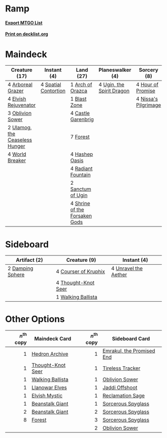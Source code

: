 # Ramp

#### [Export MTGO List](../collection/Ramp/Ramp.txt)
#### [Print on decklist.org](http://decklist.org/?deckmain=4%09Arboreal%20Grazer%0A1%09Arch%20of%20Orazca%0A1%09Blast%20Zone%0A4%09Castle%20Garenbrig%0A4%09Elvish%20Rejuvenator%0A7%09Forest%0A4%09Hashep%20Oasis%0A4%09Hour%20of%20Promise%0A4%09Nissa's%20Pilgrimage%0A3%09Oblivion%20Sower%0A4%09Radiant%20Fountain%0A2%09Sanctum%20of%20Ugin%0A4%09Shrine%20of%20the%20Forsaken%20Gods%0A4%09Spatial%20Contortion%0A4%09Ugin,%20the%20Spirit%20Dragon%0A2%09Ulamog,%20the%20Ceaseless%20Hunger%0A4%09World%20Breaker&deckside=4%09Courser%20of%20Kruphix%0A2%09Damping%20Sphere%0A4%09Thought-Knot%20Seer%0A4%09Unravel%20the%20Aether%0A1%09Walking%20Ballista)
# Maindeck

|                                              Creature (17)                                              |                                          Instant (4)                                          |                                               Land (27)                                                |                                          Planeswalker (4)                                          |                                          Sorcery (8)                                          |
|---------------------------------------------------------------------------------------------------------|-----------------------------------------------------------------------------------------------|--------------------------------------------------------------------------------------------------------|----------------------------------------------------------------------------------------------------|-----------------------------------------------------------------------------------------------|
|4 [Arboreal Grazer](http://gatherer.wizards.com/Pages/Card/Details.aspx?multiverseid=461076)             |4 [Spatial Contortion](http://gatherer.wizards.com/Pages/Card/Details.aspx?multiverseid=407518)|1 [Arch of Orazca](http://gatherer.wizards.com/Pages/Card/Details.aspx?multiverseid=439849)             |4 [Ugin, the Spirit Dragon](http://gatherer.wizards.com/Pages/Card/Details.aspx?multiverseid=391948)|4 [Hour of Promise](http://gatherer.wizards.com/Pages/Card/Details.aspx?multiverseid=430809)   |
|4 [Elvish Rejuvenator](http://gatherer.wizards.com/Pages/Card/Details.aspx?multiverseid=447316)          |                                                                                               |1 [Blast Zone](http://gatherer.wizards.com/Pages/Card/Details.aspx?multiverseid=461171)                 |                                                                                                    |4 [Nissa's Pilgrimage](http://gatherer.wizards.com/Pages/Card/Details.aspx?multiverseid=433087)|
|3 [Oblivion Sower](http://gatherer.wizards.com/Pages/Card/Details.aspx?multiverseid=401972)              |                                                                                               |4 [Castle Garenbrig](http://gatherer.wizards.com/Pages/Card/Details.aspx?multiverseid=473202)           |                                                                                                    |                                                                                               |
|2 [Ulamog, the Ceaseless Hunger](http://gatherer.wizards.com/Pages/Card/Details.aspx?multiverseid=402079)|                                                                                               |7 [Forest](http://gatherer.wizards.com/Pages/Card/Details.aspx?multiverseid=439860)                     |                                                                                                    |                                                                                               |
|4 [World Breaker](http://gatherer.wizards.com/Pages/Card/Details.aspx?multiverseid=407636)               |                                                                                               |4 [Hashep Oasis](http://gatherer.wizards.com/Pages/Card/Details.aspx?multiverseid=430866)               |                                                                                                    |                                                                                               |
|                                                                                                         |                                                                                               |4 [Radiant Fountain](http://gatherer.wizards.com/Pages/Card/Details.aspx?multiverseid=438810)           |                                                                                                    |                                                                                               |
|                                                                                                         |                                                                                               |2 [Sanctum of Ugin](http://gatherer.wizards.com/Pages/Card/Details.aspx?multiverseid=402022)            |                                                                                                    |                                                                                               |
|                                                                                                         |                                                                                               |4 [Shrine of the Forsaken Gods](http://gatherer.wizards.com/Pages/Card/Details.aspx?multiverseid=402034)|                                                                                                    |                                                                                               |


# Sideboard

|                                       Artifact (2)                                        |                                         Creature (9)                                          |                                          Instant (4)                                          |
|-------------------------------------------------------------------------------------------|-----------------------------------------------------------------------------------------------|-----------------------------------------------------------------------------------------------|
|2 [Damping Sphere](http://gatherer.wizards.com/Pages/Card/Details.aspx?multiverseid=443101)|4 [Courser of Kruphix](http://gatherer.wizards.com/Pages/Card/Details.aspx?multiverseid=442153)|4 [Unravel the Aether](http://gatherer.wizards.com/Pages/Card/Details.aspx?multiverseid=378515)|
|                                                                                           |4 [Thought-Knot Seer](http://gatherer.wizards.com/Pages/Card/Details.aspx?multiverseid=407519) |                                                                                               |
|                                                                                           |1 [Walking Ballista](http://gatherer.wizards.com/Pages/Card/Details.aspx?multiverseid=423848)  |                                                                                               |


# Other Options

|*n*<sup>th</sup> copy|                                       Maindeck Card                                        |*n*<sup>th</sup> copy|                                           Sideboard Card                                           |
|--------------------:|--------------------------------------------------------------------------------------------|--------------------:|----------------------------------------------------------------------------------------------------|
|                    1|[Hedron Archive](http://gatherer.wizards.com/Pages/Card/Details.aspx?multiverseid=401910)   |                    1|[Emrakul, the Promised End](http://gatherer.wizards.com/Pages/Card/Details.aspx?multiverseid=414295)|
|                    1|[Thought-Knot Seer](http://gatherer.wizards.com/Pages/Card/Details.aspx?multiverseid=407519)|                    1|[Tireless Tracker](http://gatherer.wizards.com/Pages/Card/Details.aspx?multiverseid=409997)         |
|                    1|[Walking Ballista](http://gatherer.wizards.com/Pages/Card/Details.aspx?multiverseid=423848) |                    1|[Oblivion Sower](http://gatherer.wizards.com/Pages/Card/Details.aspx?multiverseid=401972)           |
|                    1|[Llanowar Elves](http://gatherer.wizards.com/Pages/Card/Details.aspx?multiverseid=129626)   |                    1|[Jaddi Offshoot](http://gatherer.wizards.com/Pages/Card/Details.aspx?multiverseid=401928)           |
|                    1|[Elvish Mystic](http://gatherer.wizards.com/Pages/Card/Details.aspx?multiverseid=389499)    |                    1|[Reclamation Sage](http://gatherer.wizards.com/Pages/Card/Details.aspx?multiverseid=389651)         |
|                    1|[Beanstalk Giant](http://gatherer.wizards.com/Pages/Card/Details.aspx?multiverseid=473111)  |                    1|[Sorcerous Spyglass](http://gatherer.wizards.com/Pages/Card/Details.aspx?multiverseid=435407)       |
|                    2|[Beanstalk Giant](http://gatherer.wizards.com/Pages/Card/Details.aspx?multiverseid=473111)  |                    2|[Sorcerous Spyglass](http://gatherer.wizards.com/Pages/Card/Details.aspx?multiverseid=435407)       |
|                    8|[Forest](http://gatherer.wizards.com/Pages/Card/Details.aspx?multiverseid=439860)           |                    3|[Sorcerous Spyglass](http://gatherer.wizards.com/Pages/Card/Details.aspx?multiverseid=435407)       |
|                     |                                                                                            |                    2|[Oblivion Sower](http://gatherer.wizards.com/Pages/Card/Details.aspx?multiverseid=401972)           |

